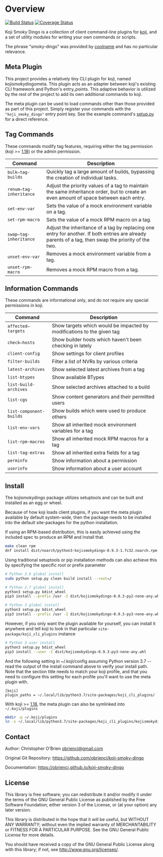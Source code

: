 # Overview

[![Build Status](https://travis-ci.org/obriencj/koji-smoky-dingo.svg?branch=master)](https://travis-ci.org/obriencj/koji-smoky-dingo)
[![Coverage Status](https://coveralls.io/repos/obriencj/koji-smoky-dingo/badge.svg?branch=master)](https://coveralls.io/r/obriencj/koji-smoky-dingo)

Koji Smoky Dingo is a collection of client command-line plugins for
[koji], and a set of utility modules for writing your own commands or
scripts.

[koji]: https://pagure.io/koji

The phrase "smoky-dingo" was provided by [coolname] and has no
particular relevance.

[coolname]: https://pypi.org/project/coolname/


## Meta Plugin

This project provides a relatively tiny CLI plugin for koji, named
kojismokydingometa. This plugin acts as an adapter between koji's
existing CLI framework and Python's entry_points. This adaptive
behavior is utilized by the rest of the project to add its own
additional commands to koji.

The meta plugin can be used to load commands other than those provided
as part of this project. Simply register your commands with the
`"koji_smoky_dingo"` entry point key. See the example command's
[setup.py] for a direct reference.

[setup.py]: https://github.com/obriencj/koji-smoky-dingo/blob/master/examples/command/setup.py


## Tag Commands

These commands modify tag features, requiring either the tag
permission (koji >= [1.18]) or the admin permission.

| Command | Description |
|---------|-------------|
|`bulk—tag-builds` |Quickly tag a large amount of builds, bypassing the creation of individual tasks. |
|`renum—tag-inheritance` |Adjust the priority values of a tag to maintain the same inheritance order, but to create an even amount of space between each entry. |
|`set-env-var` |Sets the value of a mock environment variable on a tag. |
|`set-rpm-macro` |Sets the value of a mock RPM macro on a tag. |
|`swap—tag-inheritance` |Adjust the inheritance of a tag by replacing one entry for another. If both entries are already parents of a tag, then swap the priority of the two. |
|`unset-env-var` |Removes a mock environment variable from a tag. |
|`unset-rpm-macro` |Removes a mock RPM macro from a tag. |


## Information Commands

These commands are informational only, and do not require any special
permissions in koji.

| Command | Description |
|---------|-------------|
|`affected—targets` |Show targets which would be impacted by modifications to the given tag |
|`check—hosts` |Show builder hosts which haven't been checking in lately |
|`client-config` |Show settings for client profiles |
|`filter-builds` |Filter a list of NVRs by various criteria |
|`latest-archives` |Show selected latest archives from a tag |
|`list-btypes` |Show available BTypes |
|`list-build-archives` |Show selected archives attached to a build |
|`list-cgs` |Show content generators and their permitted users |
|`list-component-builds` |Show builds which were used to produce others |
|`list-env-vars` |Show all inherited mock environment variables for a tag |
|`list-rpm-macros` |Show all inherited mock RPM macros for a tag |
|`list-tag-extras` |Show all inherited extra fields for a tag |
|`perminfo` |Show information about a permission |
|`userinfo` |Show information about a user account |


## Install

The kojismokydingo package utilizes setuptools and can be built and
installed as an egg or wheel.

Because of how koji loads client plugins, if you want the meta plugin
available by default system-wide, then the package needs to be
installed into the default site-packages for the python
installation.

If using an RPM-based distribution, this is easily achieved using the
included spec to produce an RPM and install that.

```bash
make clean rpm
dnf install dist/noarch/python3-kojismokydingo-0.9.3-1.fc32.noarch.rpm
```

Using traditional setuptools or pip installation methods can also
achieve this by specifying the specific root or prefix parameter

```bash
# Python 2.6 global install
sudo python setup.py clean build install --root=/

# Python 2.7 global install
python3 setup.py bdist_wheel
pip3 install --prefix /usr -I dist/kojismokydingo-0.9.3-py2-none-any.whl

# Python 3 global install
python3 setup.py bdist_wheel
pip3 install --prefix /usr -I dist/kojismokydingo-0.9.3-py3-none-any.whl
```

However, if you only want the plugin available for yourself, you can
install it anywhere and tell koji to look in that particular
`site-package/koji_cli_plugins` instance

```bash
# Python 3 user install
python3 setup.py bdist_wheel
pip3 install --user -I dist/kojismokydingo-0.9.3-py3-none-any.whl
```

And the following setting in ~/.koji/config assuming Python version
3.7 -- read the output of the install command above to verify your
install path. Note that the section title needs to match your koji
profile, and that you need to configure this setting for each profile
you'll want to use the meta plugin with.

```
[koji]
plugin_paths = ~/.local/lib/python3.7/site-packages/koji_cli_plugins/
```

With koji >= [1.18], the meta plugin can also be symlinked into
`~/.koji/plugins`

[1.18]: https://docs.pagure.org/koji/release_notes_1.18/

```bash
mkdir -p ~/.koji/plugins
ln -s ~/.local/lib/python3.7/site-packages/koji_cli_plugins/kojismokydingometa.py ~/.koji/plugins
```

## Contact

Author: Christopher O'Brien  <obriencj@gmail.com>

Original Git Repository: <https://github.com/obriencj/koji-smoky-dingo>

Documentation: <https://obriencj.github.io/koji-smoky-dingo>


## License

This library is free software; you can redistribute it and/or modify
it under the terms of the GNU General Public License as published by
the Free Software Foundation; either version 3 of the License, or (at
your option) any later version.

This library is distributed in the hope that it will be useful, but
WITHOUT ANY WARRANTY; without even the implied warranty of
MERCHANTABILITY or FITNESS FOR A PARTICULAR PURPOSE.  See the GNU
General Public License for more details.

You should have received a copy of the GNU General Public License
along with this library; if not, see <http://www.gnu.org/licenses/>.
